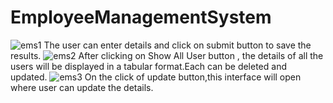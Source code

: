 # EmployeeManagementSystem
![ems1](https://user-images.githubusercontent.com/109661245/219450375-16679f10-abed-4c7c-ae7b-fe004648de32.png)
The user can enter details and click on submit button to save the results. 
![ems2](https://user-images.githubusercontent.com/109661245/219450381-2cb7e8ed-9d4c-4a06-82dc-853424acb6a7.png)
After clicking on Show All User button , the details of all the users will be displayed in a tabular format.Each can be deleted and updated.
![ems3](https://user-images.githubusercontent.com/109661245/219450359-e15f5bdc-eb53-4a74-92c7-5b9241581981.png)
On the click of update button,this interface will open where user can update the details.
